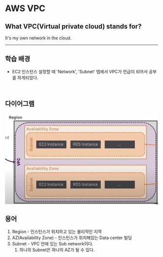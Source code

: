 # AWS VPC

## What VPC(Virtual private cloud) stands for?
It's my own network in the cloud.

---

## 학습 배경
- EC2 인스턴스 설정할 때 'Network', 'Subnet' 탭에서 VPC가 언급이 되어서 공부를 하게되었다.

<br />

## 다이어그램
<img src="./스크린샷%202021-09-02%20오후%207.38.48.png"/>

<br />

## 용어
1. Region - 인스턴스가 위치하고 있는 물리적인 지역
2. AZ(Availability Zone) - 인스턴스가 위치해있는 Data center 빌딩
3. Subnet - VPC 안에 있는 Sub network이다.
   1. 하나의 Subnet은 하나의 AZ가 될 수 있다.

